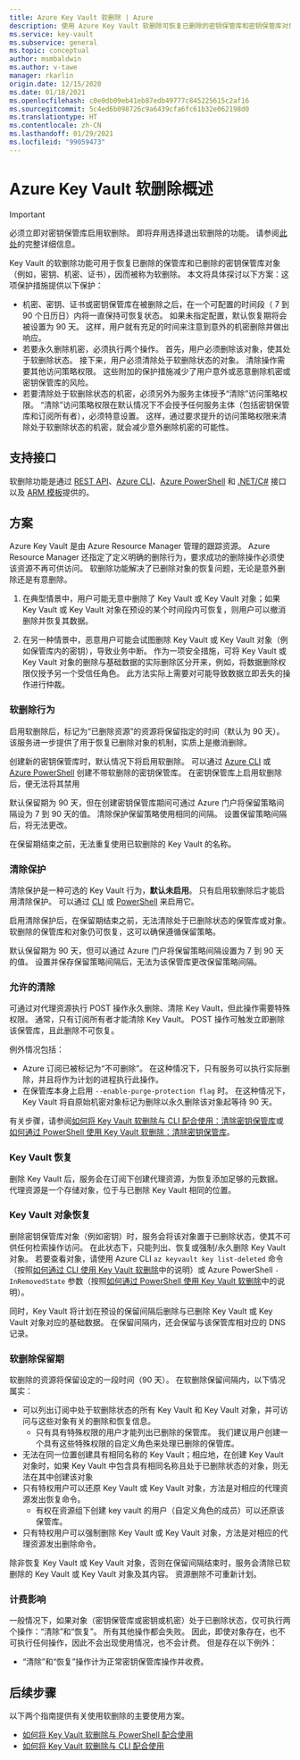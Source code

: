 ```yaml
---
title: Azure Key Vault 软删除 | Azure
description: 使用 Azure Key Vault 软删除可恢复已删除的密钥保管库和密钥保管库对象，例如密钥、机密和证书。
ms.service: key-vault
ms.subservice: general
ms.topic: conceptual
author: msmbaldwin
ms.author: v-tawe
manager: rkarlin
origin.date: 12/15/2020
ms.date: 01/18/2021
ms.openlocfilehash: c0e0db09eb41eb87edb49777c845225615c2af16
ms.sourcegitcommit: 5c4ed6b098726c9a6439cfa6fc61b32e062198d0
ms.translationtype: HT
ms.contentlocale: zh-CN
ms.lasthandoff: 01/29/2021
ms.locfileid: "99059473"
---
```

# <a name="azure-key-vault-soft-delete-overview"></a>Azure Key Vault 软删除概述

> [!IMPORTANT]
> 必须立即对密钥保管库启用软删除。 即将弃用选择退出软删除的功能。 请参阅[此处](soft-delete-change.md)的完整详细信息。

Key Vault 的软删除功能可用于恢复已删除的保管库和已删除的密钥保管库对象（例如，密钥、机密、证书），因而被称为软删除。 本文将具体探讨以下方案：这项保护措施提供以下保护：

- 机密、密钥、证书或密钥保管库在被删除之后，在一个可配置的时间段（ 7 到 90 个日历日）内将一直保持可恢复状态。 如果未指定配置，默认恢复期将会被设置为 90 天。 这样，用户就有充足的时间来注意到意外的机密删除并做出响应。
- 若要永久删除机密，必须执行两个操作。 首先，用户必须删除该对象，使其处于软删除状态。 接下来，用户必须清除处于软删除状态的对象。 清除操作需要其他访问策略权限。 这些附加的保护措施减少了用户意外或恶意删除机密或密钥保管库的风险。  
- 若要清除处于软删除状态的机密，必须另外为服务主体授予“清除”访问策略权限。 “清除”访问策略权限在默认情况下不会授予任何服务主体（包括密钥保管库和订阅所有者），必须特意设置。 这样，通过要求提升的访问策略权限来清除处于软删除状态的机密，就会减少意外删除机密的可能性。

## <a name="supporting-interfaces"></a>支持接口

软删除功能是通过 [REST API](https://docs.microsoft.com/rest/api/keyvault/)、[Azure CLI](./key-vault-recovery.md)、[Azure PowerShell](./key-vault-recovery.md) 和 [.NET/C#](https://docs.microsoft.com/dotnet/api/microsoft.azure.keyvault?view=azure-dotnet) 接口以及 [ARM 模板](https://docs.microsoft.com/azure/templates/microsoft.keyvault/2019-09-01/vaults)提供的。

## <a name="scenarios"></a>方案

Azure Key Vault 是由 Azure Resource Manager 管理的跟踪资源。 Azure Resource Manager 还指定了定义明确的删除行为，要求成功的删除操作必须使该资源不再可供访问。 软删除功能解决了已删除对象的恢复问题，无论是意外删除还是有意删除。

1. 在典型情景中，用户可能无意中删除了 Key Vault 或 Key Vault 对象；如果 Key Vault 或 Key Vault 对象在预设的某个时间段内可恢复，则用户可以撤消删除并恢复其数据。

2. 在另一种情景中，恶意用户可能会试图删除 Key Vault 或 Key Vault 对象（例如保管库内的密钥），导致业务中断。 作为一项安全措施，可将 Key Vault 或 Key Vault 对象的删除与基础数据的实际删除区分开来，例如，将数据删除权限仅授予另一个受信任角色。 此方法实际上需要对可能导致数据立即丢失的操作进行仲裁。

### <a name="soft-delete-behavior"></a>软删除行为

启用软删除后，标记为“已删除资源”的资源将保留指定的时间（默认为 90 天）。 该服务进一步提供了用于恢复已删除对象的机制，实质上是撤消删除。

创建新的密钥保管库时，默认情况下将启用软删除。 可以通过 [Azure CLI](./key-vault-recovery.md) 或 [Azure PowerShell](./key-vault-recovery.md) 创建不带软删除的密钥保管库。 在密钥保管库上启用软删除后，便无法将其禁用

默认保留期为 90 天，但在创建密钥保管库期间可通过 Azure 门户将保留策略间隔设为 7 到 90 天的值。 清除保护保留策略使用相同的间隔。 设置保留策略间隔后，将无法更改。

在保留期结束之前，无法重复使用已软删除的 Key Vault 的名称。

### <a name="purge-protection"></a>清除保护

清除保护是一种可选的 Key Vault 行为，**默认未启用**。 只有启用软删除后才能启用清除保护。  可以通过 [CLI](./key-vault-recovery.md?tabs=azure-cli) 或 [PowerShell](./key-vault-recovery.md?tabs=azure-powershell) 来启用它。

启用清除保护后，在保留期结束之前，无法清除处于已删除状态的保管库或对象。 软删除的保管库和对象仍可恢复，这可以确保遵循保留策略。

默认保留期为 90 天，但可以通过 Azure 门户将保留策略间隔设置为 7 到 90 天的值。 设置并保存保留策略间隔后，无法为该保管库更改保留策略间隔。

### <a name="permitted-purge"></a>允许的清除

可通过对代理资源执行 POST 操作永久删除、清除 Key Vault，但此操作需要特殊权限。 通常，只有订阅所有者才能清除 Key Vault。 POST 操作可触发立即删除该保管库，且此删除不可恢复。 

例外情况包括：
- Azure 订阅已被标记为“不可删除”。 在这种情况下，只有服务可以执行实际删除，并且将作为计划的进程执行此操作。 
- 在保管库本身上启用 `--enable-purge-protection flag` 时。 在这种情况下，Key Vault 将自原始机密对象标记为删除以永久删除该对象起等待 90 天。

有关步骤，请参阅[如何将 Key Vault 软删除与 CLI 配合使用：清除密钥保管库](./key-vault-recovery.md?tabs=azure-cli#key-vault-cli)或[如何通过 PowerShell 使用 Key Vault 软删除：清除密钥保管库](./key-vault-recovery.md?tabs=azure-powershell#key-vault-powershell)。

### <a name="key-vault-recovery"></a>Key Vault 恢复

删除 Key Vault 后，服务会在订阅下创建代理资源，为恢复添加足够的元数据。 代理资源是一个存储对象，位于与已删除 Key Vault 相同的位置。 

### <a name="key-vault-object-recovery"></a>Key Vault 对象恢复

删除密钥保管库对象（例如密钥）时，服务会将该对象置于已删除状态，使其不可供任何检索操作访问。 在此状态下，只能列出、恢复或强制/永久删除 Key Vault 对象。 若要查看对象，请使用 Azure CLI `az keyvault key list-deleted` 命令（按照[如何通过 CLI 使用 Key Vault 软删除](./key-vault-recovery.md)中的说明）或 Azure PowerShell `-InRemovedState` 参数（按照[如何通过 PowerShell 使用 Key Vault 软删除](./key-vault-recovery.md?tabs=azure-powershell#key-vault-powershell)中的说明）。  

同时，Key Vault 将计划在预设的保留间隔后删除与已删除 Key Vault 或 Key Vault 对象对应的基础数据。 在保留间隔内，还会保留与该保管库相对应的 DNS 记录。

### <a name="soft-delete-retention-period"></a>软删除保留期

软删除的资源将保留设定的一段时间（90 天）。 在软删除保留间隔内，以下情况属实：

- 可以列出订阅中处于软删除状态的所有 Key Vault 和 Key Vault 对象，并可访问与这些对象有关的删除和恢复信息。
  - 只有具有特殊权限的用户才能列出已删除的保管库。 我们建议用户创建一个具有这些特殊权限的自定义角色来处理已删除的保管库。
- 无法在同一位置创建具有相同名称的 Key Vault；相应地，在创建 Key Vault 对象时，如果 Key Vault 中包含具有相同名称且处于已删除状态的对象，则无法在其中创建该对象
- 只有特权用户可以还原 Key Vault 或 Key Vault 对象，方法是对相应的代理资源发出恢复命令。
  - 有权在资源组下创建 key vault 的用户（自定义角色的成员）可以还原该保管库。
- 只有特权用户可以强制删除 Key Vault 或 Key Vault 对象，方法是对相应的代理资源发出删除命令。

除非恢复 Key Vault 或 Key Vault 对象，否则在保留间隔结束时，服务会清除已软删除的 Key Vault 或 Key Vault 对象及其内容。 资源删除不可重新计划。

### <a name="billing-implications"></a>计费影响

一般情况下，如果对象（密钥保管库或密钥或机密）处于已删除状态，仅可执行两个操作：“清除”和“恢复”。 所有其他操作都会失败。 因此，即使对象存在，也不可执行任何操作，因此不会出现使用情况，也不会计费。 但是存在以下例外：

- “清除”和“恢复”操作计为正常密钥保管库操作并收费。

<!-- - If the object is an HSM-key, the 'HSM Protected key' charge per key version per month charge will apply if a key version has been used in last 30 days. After that, since the object is in deleted state no operations can be performed against it, so no charge will apply. -->

## <a name="next-steps"></a>后续步骤

以下两个指南提供有关使用软删除的主要使用方案。

- [如何将 Key Vault 软删除与 PowerShell 配合使用](soft-delete-powershell.md) 
- [如何将 Key Vault 软删除与 CLI 配合使用](soft-delete-cli.md)

